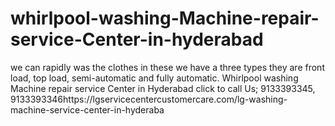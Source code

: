 # whirlpool-washing-Machine-repair-service-Center-in-hyderabad
we can rapidly was the clothes in these we have a three types they are front load, top load, semi-automatic and fully automatic. Whirlpool washing Machine repair service Center in Hyderabad click to call Us; 9133393345, 9133393346https://lgservicecentercustomercare.com/lg-washing-machine-service-center-in-hyderaba
